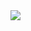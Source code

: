 <img align="center" src="https://github-readme-stats.vercel.app/api/top-langs/?username=Turbootzz&layout=compact&theme=transparent" />
